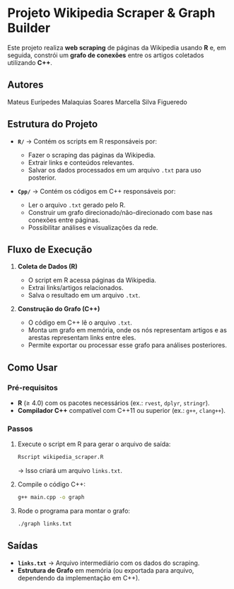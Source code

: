 # Projeto Wikipedia Scraper & Graph Builder

Este projeto realiza **web scraping** de páginas da Wikipedia usando **R** e, em seguida, constrói um **grafo de conexões** entre os artigos coletados utilizando **C++**.  

## Autores
Mateus Eurípedes Malaquias Soares
Marcella Silva Figueredo

## Estrutura do Projeto

- **`R/`** → Contém os scripts em R responsáveis por:
  - Fazer o scraping das páginas da Wikipedia.
  - Extrair links e conteúdos relevantes.
  - Salvar os dados processados em um arquivo `.txt` para uso posterior.

- **`Cpp/`** → Contém os códigos em C++ responsáveis por:
  - Ler o arquivo `.txt` gerado pelo R.
  - Construir um grafo direcionado/não-direcionado com base nas conexões entre páginas.
  - Possibilitar análises e visualizações da rede.

## Fluxo de Execução

1. **Coleta de Dados (R)**  
   - O script em R acessa páginas da Wikipedia.  
   - Extrai links/artigos relacionados.  
   - Salva o resultado em um arquivo `.txt`.  

2. **Construção do Grafo (C++)**  
   - O código em C++ lê o arquivo `.txt`.  
   - Monta um grafo em memória, onde os nós representam artigos e as arestas representam links entre eles.  
   - Permite exportar ou processar esse grafo para análises posteriores.  

## Como Usar

### Pré-requisitos
- **R** (≥ 4.0) com os pacotes necessários (ex.: `rvest`, `dplyr`, `stringr`).  
- **Compilador C++** compatível com C++11 ou superior (ex.: `g++`, `clang++`).  

### Passos
1. Execute o script em R para gerar o arquivo de saída:
   ```bash
   Rscript wikipedia_scraper.R
   ```
   → Isso criará um arquivo `links.txt`.

2. Compile o código C++:
   ```bash
   g++ main.cpp -o graph
   ```

3. Rode o programa para montar o grafo:
   ```bash
   ./graph links.txt
   ```

## Saídas
- **`links.txt`** → Arquivo intermediário com os dados do scraping.  
- **Estrutura de Grafo** em memória (ou exportada para arquivo, dependendo da implementação em C++).  

